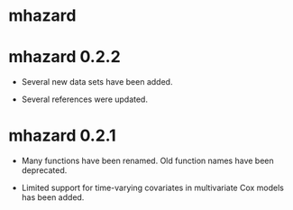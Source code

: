 # mhazard

# mhazard 0.2.2

 * Several new data sets have been added.

 * Several references were updated.

# mhazard 0.2.1

 * Many functions have been renamed. Old function names have been
   deprecated.
 
 * Limited support for time-varying covariates in multivariate Cox
   models has been added.
